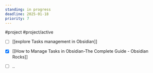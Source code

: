 ```yaml
---
standing: in progress
deadline: 2025-01-18
priority: 7
---
```

#project #project/active 

- [ ] [[explore Tasks management in Obsidian]]
- [x] [[How to Manage Tasks in Obsidian-The Complete Guide - Obsidian Rocks]]
- [ ] ..

